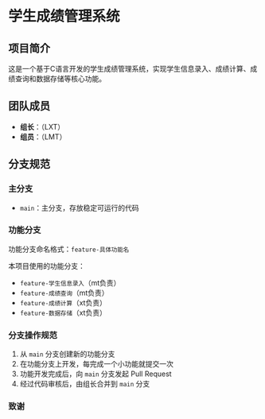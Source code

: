 # 学生成绩管理系统

## 项目简介
这是一个基于C语言开发的学生成绩管理系统，实现学生信息录入、成绩计算、成绩查询和数据存储等核心功能。

## 团队成员
- **组长**：（LXT）
- **组员**：（LMT）

## 分支规范

### 主分支
- `main`：主分支，存放稳定可运行的代码

### 功能分支
功能分支命名格式：`feature-具体功能名`

本项目使用的功能分支：
- `feature-学生信息录入`（mt负责）
- `feature-成绩查询`（mt负责）
- `feature-成绩计算`（xt负责）
- `feature-数据存储`（xt负责）

### 分支操作规范
1. 从 `main` 分支创建新的功能分支
2. 在功能分支上开发，每完成一个小功能就提交一次
3. 功能开发完成后，向 `main` 分支发起 Pull Request
4. 经过代码审核后，由组长合并到 `main` 分支

### 致谢




